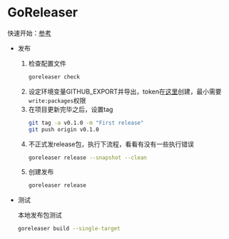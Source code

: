 # GoReleaser

快速开始：[参考](https://goreleaser.com/quick-start/ "参考")

-   发布
    1.  检查配置文件
        ```bash
        goreleaser check
        ```
    2.  设定环境变量GITHUB\_EXPORT并导出，token在[这里](https://github.com/login?return_to=https://github.com/settings/tokens/new "这里")创建，最小需要`write:packages`权限
    3.  在项目更新完毕之后，设置tag
        ```bash
        git tag -a v0.1.0 -m "First release"
        git push origin v0.1.0

        ```
    4.  不正式发release包，执行下流程，看看有没有一些执行错误&#x20;
        ```bash
        goreleaser release --snapshot --clean
        ```
    5.  创建发布
        ```bash
        goreleaser release
        ```
-   测试

    本地发布包测试 &#x20;
    ```bash
    goreleaser build --single-target
    ```
